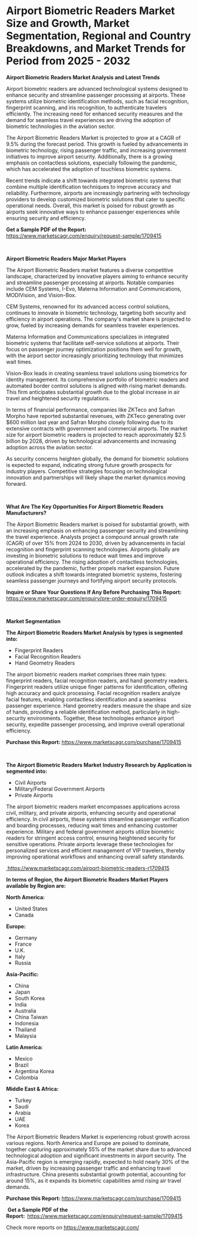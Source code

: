 <p><h1>Airport Biometric Readers Market Size and Growth, Market Segmentation, Regional and Country Breakdowns, and Market Trends for Period from 2025 -  2032</h1></p><p><strong>Airport Biometric Readers Market Analysis and Latest Trends</strong></p>
<p><p>Airport biometric readers are advanced technological systems designed to enhance security and streamline passenger processing at airports. These systems utilize biometric identification methods, such as facial recognition, fingerprint scanning, and iris recognition, to authenticate travelers efficiently. The increasing need for enhanced security measures and the demand for seamless travel experiences are driving the adoption of biometric technologies in the aviation sector.</p><p>The Airport Biometric Readers Market is projected to grow at a CAGR of 9.5% during the forecast period. This growth is fueled by advancements in biometric technology, rising passenger traffic, and increasing government initiatives to improve airport security. Additionally, there is a growing emphasis on contactless solutions, especially following the pandemic, which has accelerated the adoption of touchless biometric systems.</p><p>Recent trends indicate a shift towards integrated biometric systems that combine multiple identification techniques to improve accuracy and reliability. Furthermore, airports are increasingly partnering with technology providers to develop customized biometric solutions that cater to specific operational needs. Overall, this market is poised for robust growth as airports seek innovative ways to enhance passenger experiences while ensuring security and efficiency.</p></p>
<p><strong>Get a Sample PDF of the Report:&nbsp;</strong> <a href="https://www.marketscagr.com/enquiry/request-sample/1709415?utm_campaign=1905&utm_medium=2&utm_source=Github&utm_content=ia&utm_term=27032025&utm_id=airport-biometric-readers">https://www.marketscagr.com/enquiry/request-sample/1709415</a></p>
<p>&nbsp;</p>
<p><strong>Airport Biometric Readers Major Market Players</strong></p>
<p><p>The Airport Biometric Readers market features a diverse competitive landscape, characterized by innovative players aiming to enhance security and streamline passenger processing at airports. Notable companies include CEM Systems, I-Evo, Materna Information and Communications, MODIVision, and Vision-Box.</p><p>CEM Systems, renowned for its advanced access control solutions, continues to innovate in biometric technology, targeting both security and efficiency in airport operations. The company's market share is projected to grow, fueled by increasing demands for seamless traveler experiences.</p><p>Materna Information and Communications specializes in integrated biometric systems that facilitate self-service solutions at airports. Their focus on passenger journey optimization positions them well for growth, with the airport sector increasingly prioritizing technology that minimizes wait times.</p><p>Vision-Box leads in creating seamless travel solutions using biometrics for identity management. Its comprehensive portfolio of biometric readers and automated border control solutions is aligned with rising market demands. This firm anticipates substantial growth due to the global increase in air travel and heightened security regulations.</p><p>In terms of financial performance, companies like ZKTeco and Safran Morpho have reported substantial revenues, with ZKTeco generating over $600 million last year and Safran Morpho closely following due to its extensive contracts with government and commercial airports. The market size for airport biometric readers is projected to reach approximately $2.5 billion by 2028, driven by technological advancements and increasing adoption across the aviation sector.</p><p>As security concerns heighten globally, the demand for biometric solutions is expected to expand, indicating strong future growth prospects for industry players. Competitive strategies focusing on technological innovation and partnerships will likely shape the market dynamics moving forward.</p></p>
<p>&nbsp;</p>
<p><strong>What Are The Key Opportunities For Airport Biometric Readers Manufacturers?</strong></p>
<p><p>The Airport Biometric Readers market is poised for substantial growth, with an increasing emphasis on enhancing passenger security and streamlining the travel experience. Analysts project a compound annual growth rate (CAGR) of over 15% from 2024 to 2030, driven by advancements in facial recognition and fingerprint scanning technologies. Airports globally are investing in biometric solutions to reduce wait times and improve operational efficiency. The rising adoption of contactless technologies, accelerated by the pandemic, further propels market expansion. Future outlook indicates a shift towards integrated biometric systems, fostering seamless passenger journeys and fortifying airport security protocols.</p></p>
<p><strong>Inquire or Share Your Questions If Any Before Purchasing This Report:</strong> <a href="https://www.marketscagr.com/enquiry/pre-order-enquiry/1709415?utm_campaign=1905&utm_medium=2&utm_source=Github&utm_content=ia&utm_term=27032025&utm_id=airport-biometric-readers">https://www.marketscagr.com/enquiry/pre-order-enquiry/1709415</a></p>
<p>&nbsp;</p>
<p><strong>Market Segmentation</strong></p>
<p><strong>The Airport Biometric Readers Market Analysis by types is segmented into:</strong></p>
<p><ul><li>Fingerprint Readers</li><li>Facial Recognition Readers</li><li>Hand Geometry Readers</li></ul></p>
<p><p>The airport biometric readers market comprises three main types: fingerprint readers, facial recognition readers, and hand geometry readers. Fingerprint readers utilize unique finger patterns for identification, offering high accuracy and quick processing. Facial recognition readers analyze facial features, enabling contactless identification and a seamless passenger experience. Hand geometry readers measure the shape and size of hands, providing a reliable identification method, particularly in high-security environments. Together, these technologies enhance airport security, expedite passenger processing, and improve overall operational efficiency.</p></p>
<p><strong>Purchase this Report:&nbsp;</strong><a href="https://www.marketscagr.com/purchase/1709415?utm_campaign=1905&utm_medium=2&utm_source=Github&utm_content=ia&utm_term=27032025&utm_id=airport-biometric-readers">https://www.marketscagr.com/purchase/1709415</a></p>
<p>&nbsp;</p>
<p><strong>The Airport Biometric Readers Market Industry Research by Application is segmented into:</strong></p>
<p><ul><li>Civil Airports</li><li>Military/Federal Government Airports</li><li>Private Airports</li></ul></p>
<p><p>The airport biometric readers market encompasses applications across civil, military, and private airports, enhancing security and operational efficiency. In civil airports, these systems streamline passenger verification and boarding processes, reducing wait times and enhancing customer experience. Military and federal government airports utilize biometric readers for stringent access control, ensuring heightened security for sensitive operations. Private airports leverage these technologies for personalized services and efficient management of VIP travelers, thereby improving operational workflows and enhancing overall safety standards.</p></p>
<p><a href="https://www.marketscagr.com/airport-biometric-readers-r1709415?utm_campaign=1905&utm_medium=2&utm_source=Github&utm_content=ia&utm_term=27032025&utm_id=airport-biometric-readers">&nbsp;https://www.marketscagr.com/airport-biometric-readers-r1709415</a></p>
<p><strong>In terms of Region, the Airport Biometric Readers Market Players available by Region are:</strong></p>
<p>
    <p> <strong> North America: </strong>
        <ul>
            <li>United States</li>
            <li>Canada</li>
        </ul>
        </p> 
    <p> <strong> Europe: </strong>
        <ul>
            <li>Germany</li>
            <li>France</li>
            <li>U.K.</li>
            <li>Italy</li>
            <li>Russia</li>
        </ul>
        </p> 
    <p> <strong> Asia-Pacific: </strong>
        <ul>
            <li>China</li>
            <li>Japan</li>
            <li>South Korea</li>
            <li>India</li>
            <li>Australia</li>
            <li>China Taiwan</li>
            <li>Indonesia</li>
            <li>Thailand</li>
            <li>Malaysia</li>
        </ul>
        </p> 
    <p> <strong> Latin America: </strong>
        <ul>
            <li>Mexico</li>
            <li>Brazil</li>
            <li>Argentina Korea</li>
            <li>Colombia</li>
        </ul>
        </p> 
    <p> <strong> Middle East & Africa: </strong>
        <ul>
            <li>Turkey</li>
            <li>Saudi</li>
            <li>Arabia</li>
            <li>UAE</li>
            <li>Korea</li>
        </ul>
    </p>
    </p>
<p><p>The Airport Biometric Readers Market is experiencing robust growth across various regions. North America and Europe are poised to dominate, together capturing approximately 55% of the market share due to advanced technological adoption and significant investments in airport security. The Asia-Pacific region is emerging rapidly, expected to hold nearly 30% of the market, driven by increasing passenger traffic and enhancing travel infrastructure. China presents substantial growth potential, accounting for around 15%, as it expands its biometric capabilities amid rising air travel demands.</p></p>
<p><strong>Purchase this Report: </strong><a href="https://www.marketscagr.com/purchase/1709415?utm_campaign=1905&utm_medium=2&utm_source=Github&utm_content=ia&utm_term=27032025&utm_id=airport-biometric-readers">https://www.marketscagr.com/purchase/1709415</a></p>
<p>&nbsp;<strong>Get a Sample PDF of the Report:&nbsp;&nbsp;</strong><a href="https://www.marketscagr.com/enquiry/request-sample/1709415?utm_campaign=1905&utm_medium=2&utm_source=Github&utm_content=ia&utm_term=27032025&utm_id=airport-biometric-readers">https://www.marketscagr.com/enquiry/request-sample/1709415</a></p>
<p><strong></strong></p>
<p>Check more reports on <a href="https://www.marketscagr.com/?utm_campaign=1905&utm_medium=2&utm_source=Github&utm_content=ia&utm_term=27032025&utm_id=airport-biometric-readers">https://www.marketscagr.com/</a></p>